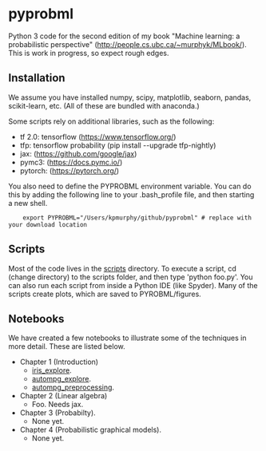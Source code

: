 # pyprobml
Python 3 code for the second edition of my book "Machine learning: a probabilistic perspective" (http://people.cs.ubc.ca/~murphyk/MLbook/). This is work in progress, so expect rough edges.

 

## Installation

We assume you have installed numpy, scipy, matplotlib, seaborn, pandas, scikit-learn, etc.
(All of these are bundled with anaconda.)

Some scripts rely on additional libraries, such as the following: 
- tf 2.0: tensorflow (https://www.tensorflow.org/)
- tfp:  tensorflow probability (pip install --upgrade tfp-nightly)
- jax:   (https://github.com/google/jax)
- pymc3:  (https://docs.pymc.io/)
- pytorch:  (https://pytorch.org/)

You also need to define the PYPROBML environment variable.
You can do this by adding the following
line to your .bash_profile file, and then starting a new shell.
```
    export PYPROBML="/Users/kpmurphy/github/pyprobml" # replace with your download location
```


## Scripts

Most of the code lives in the [scripts](scripts) directory. To execute a script, cd (change directory) to the scripts folder,
and then type 'python foo.py'. You can also run each script from inside a Python IDE (like Spyder).
Many of the scripts create plots, which are saved to PYROBML/figures.


## Notebooks

We have created a few notebooks to illustrate some of the techniques in more detail.
These are listed below.

* Chapter 1 (Introduction)
    * [iris_explore](notebooks/iris_explore.ipynb).
    * [autompg_explore](notebooks/autompg_explore.ipynb).
    * [autompg_preprocessing](notebooks/autompg_preprocessing.ipynb). 
* Chapter 2 (Linear algebra)
    * Foo. Needs jax.
* Chapter 3 (Probabilty).
    * None yet.
* Chapter 4 (Probabilistic graphical models).
    * None yet.
    


